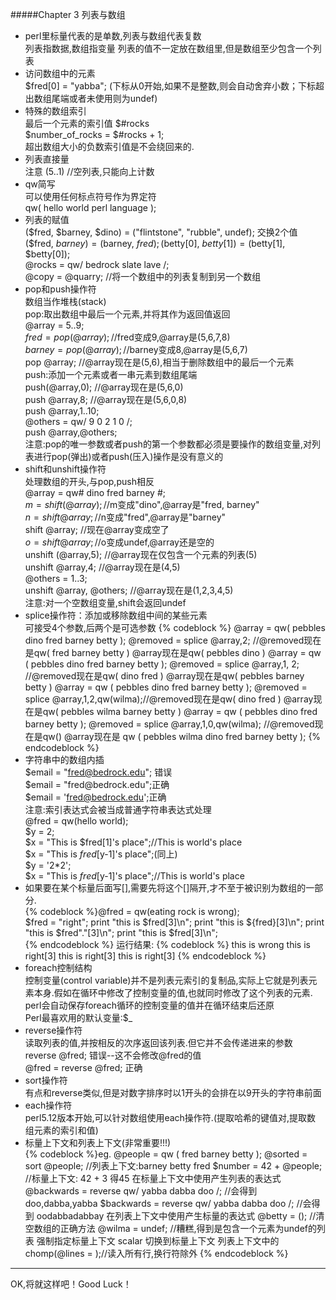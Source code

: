 #####Chapter 3 列表与数组
* perl里标量代表的是单数,列表与数组代表复数  
  列表指数据,数组指变量 列表的值不一定放在数组里,但是数组至少包含一个列表
* 访问数组中的元素  
  $fred[0] = "yabba"; (下标从0开始,如果不是整数,则会自动舍弃小数；下标超出数组尾端或者未使用则为undef)
* 特殊的数组索引  
  最后一个元素的索引值 $#rocks  
  $number\_of\_rocks = $#rocks + 1;  
  超出数组大小的负数索引值是不会绕回来的.  
* 列表直接量  
  注意 (5..1) //空列表,只能向上计数
* qw简写  
  可以使用任何标点符号作为界定符  
  qw( hello world perl language );  
* 列表的赋值  
  ($fred, $barney, $dino) = ("flintstone", "rubble", undef);  
  交换2个值 ($fred, $barney) = ($barney, $fred);  
  ($betty[0], $betty[1]) = ($betty[1], $betty[0]);  
  @rocks = qw/ bedrock slate lave /;  
  @copy = @quarry; //将一个数组中的列表复制到另一个数组  
* pop和push操作符  
  数组当作堆栈(stack)  
  pop:取出数组中最后一个元素,并将其作为返回值返回  
  @array = 5..9;  
  $fred = pop(@array); //$fred变成9,@array是(5,6,7,8)  
  $barney = pop(@array);//$barney变成8,@array是(5,6,7)  
  pop @array; //@array现在是(5,6),相当于删除数组中的最后一个元素  
  push:添加一个元素或者一串元素到数组尾端  
  push(@array,0); //@array现在是(5,6,0)  
  push @array,8; //@array现在是(5,6,0,8)  
  push @array,1..10;  
  @others = qw/ 9 0 2 1 0 /;  
  push @array,@others;  
  注意:pop的唯一参数或者push的第一个参数都必须是要操作的数组变量,对列表进行pop(弹出)或者push(压入)操作是没有意义的
* shift和unshift操作符  
  处理数组的开头,与pop,push相反  
  @array = qw# dino fred barney #;  
  $m = shift (@array); //$m变成"dino",@array是"fred, barney"  
  $n = shift @array; //$n变成"fred",@array是"barney"  
  shift @array; //现在@array变成空了  
  $o = shift @array; //$o变成undef,@array还是空的  
  unshift (@array,5); //@array现在仅包含一个元素的列表(5)  
  unshift @array,4; //@array现在是(4,5)  
  @others = 1..3;  
  unshift @array, @others; //@array现在是(1,2,3,4,5)  
  注意:对一个空数组变量,shift会返回undef  
* splice操作符：添加或移除数组中间的某些元素  
  可接受4个参数,后两个是可选参数
{% codeblock %} @array = qw( pebbles dino fred barney betty );
@removed = splice @array,2; //@removed现在是qw( fred barney betty )
@array现在是qw( pebbles dino )
@array = qw ( pebbles dino fred barney betty );
@removed = splice @array,1, 2; //@removed现在是qw( dino fred )
@array现在是qw( pebbles barney betty )
@array = qw ( pebbles dino fred barney betty );
@removed = splice @array,1,2,qw(wilma);//@removed现在是qw( dino fred )
@array现在是qw( pebbles wilma barney betty )
@array = qw ( pebbles dino fred barney betty );
@removed = splice @array,1,0,qw(wilma); //@removed现在是qw()
@array现在是 qw ( pebbles wilma dino fred barney betty );
{% endcodeblock %}
* 字符串中的数组内插  
  $email = "fred@bedrock.edu"; 错误  
  $email = "fred\@bedrock.edu";正确  
  $email = 'fred@bedrock.edu';正确  
  注意:索引表达式会被当成普通字符串表达式处理  
  @fred = qw(hello world);  
  $y = 2;  
  $x = "This is $fred[1]'s place";//This is world's place  
  $x = "This is $fred[$y-1]'s place";(同上)  
  $y = '2*2';  
  $x = "This is $fred[$y-1]'s place";//This is world's place  
* 如果要在某个标量后面写[],需要先将这个[]隔开,才不至于被识别为数组的一部分.    
{% codeblock %}@fred = qw(eating rock is wrong);  
  $fred = "right";
  print "this is $fred[3]\n";
  print "this is ${fred}[3]\n";
  print "this is $fred"."[3]\n";
  print "this is $fred\[3]\n";  
{% endcodeblock %}
  运行结果:
{% codeblock %}
this is wrong
this is right[3]
this is right[3]
this is right[3]
{% endcodeblock %}
* foreach控制结构  
  控制变量(control variable)并不是列表元索引的复制品,实际上它就是列表元素本身.假如在循环中修改了控制变量的值,也就同时修改了这个列表的元素.  
  perl会自动保存foreach循环的控制变量的值并在循环结束后还原  
  Perl最喜欢用的默认变量:$_  
* reverse操作符  
  读取列表的值,并按相反的次序返回该列表.但它并不会传递进来的参数  
  reverse @fred; 错误--这不会修改@fred的值  
  @fred = reverse @fred; 正确  
* sort操作符  
  有点和reverse类似,但是对数字排序时以1开头的会排在以9开头的字符串前面  
* each操作符  
  perl5.12版本开始,可以针对数组使用each操作符.(提取哈希的键值对,提取数
  组元素的索引和值)  
* 标量上下文和列表上下文(非常重要!!!)  
{% codeblock %}eg. @people = qw ( fred barney betty );
@sorted = sort @people; //列表上下文:barney betty fred
$number = 42 + @people; //标量上下文: 42 + 3 得45
在标量上下文中使用产生列表的表达式
@backwards = reverse qw/ yabba dabba doo /;
//会得到 doo,dabba,yabba
$backwards = reverse qw/ yabba dabba doo /;
//会得到 oodabbadabbay
在列表上下文中使用产生标量的表达式
@betty = (); //清空数组的正确方法
@wilma = undef; //糟糕,得到是包含一个元素为undef的列表
强制指定标量上下文
scalar 切换到标量上下文
列表上下文中的<STDIN>
chomp(@lines = <STDIN>);//读入所有行,换行符除外
{% endcodeblock %}

_ _ _
OK,将就这样吧！Good Luck！
